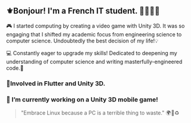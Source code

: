 ## ⚜️Bonjour! I'm a French IT student. 🥖🇫🇷🥐

🎮 I started computing by creating a video game with Unity 3D. It was so engaging that I shifted my academic focus from engineering science to computer science. Undoubtedly the best decision of my life!💡

💻 Constantly eager to upgrade my skills! Dedicated to deepening my understanding of computer science and writing masterfully-engineered code.🚀

### 📱Involved in Flutter and Unity 3D.

### 🏰 I’m currently working on a Unity 3D mobile game!

> "Embrace Linux because a PC is a terrible thing to waste." 🌍🌳♻️




<!--
[![Anurag's GitHub stats](https://github-readme-stats.vercel.app/api?username=obnitram)](https://github.com/obnitram/github-readme-stats)

  **ObNitram/ObNitram** is a ✨ _special_ ✨ repository because its `README.md` (this file) appears on your GitHub profile.
  
  Here are some ideas to get you started:
  

  - 🌱 I’m currently learning ...
  - 👯 I’m looking to collaborate on ...
  - 🤔 I’m looking for help with ...
  - 💬 Ask me about ...
  - 📫 How to reach me: ...
  - 😄 Pronouns: ...
  - ⚡ Fun fact: ...

-->

⠀
